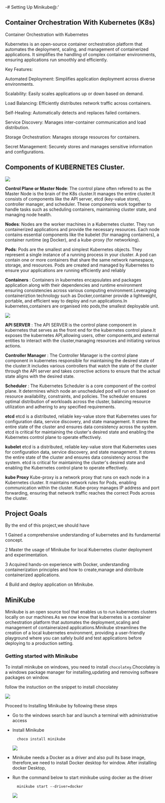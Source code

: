 -# Setting Up Minikube@:'
## Container Orchestration With Kubernetes (K8s)

Container Orchestration with Kubernetes

Kubernetes is an open-source container orchestration platform that automates the deployment, scaling, and management of containerized applications. It simplifies the handling of complex container environments, ensuring applications run smoothly and efficiently.

Key Features:

Automated Deployment: Simplifies application deployment across diverse environments.

Scalability: Easily scales applications up or down based on demand.

Load Balancing: Efficiently distributes network traffic across containers.

Self-Healing: Automatically detects and replaces failed containers.

Service Discovery: Manages inter-container communication and load distribution.

Storage Orchestration: Manages storage resources for containers.

Secret Management: Securely stores and manages sensitive information and configurations.

## Components of KUBERNETES Cluster.

 ![](./img/k1.png)

**Control Plane or Master Node**:  The control plane often refered to as the Master Node is the brain of the K8s cluster.It manages the entire cluster.It consists of components like the API server, etcd (key-value store), controller manager, and scheduler. These components work together to handle tasks such as scheduling containers, maintaining cluster state, and managing node health.

**Nodes**: Nodes are the worker machines in a Kubernetes cluster. They run containerized applications and provide the necessary resources. Each node contains essential components like the kubelet (for managing containers), a container runtime (eg Docker), and a kube-proxy (for networking).

**Pods**: Pods are the smallest and simplest Kubernetes objects. They represent a single instance of a running process in your cluster. A pod can contain one or more containers that share the same network namespace, storage, and resources. Pods are created and managed by Kubernetes to ensure your applications are running efficiently and reliably

**Containers** : Containers in kubernetes encapsulates and packages application along with their dependencies and runtime environment ensuring consistencies across various computing environment.Leveraging containeriztion technology such as Docker,container provide a lightweight, portable, and efficient way to deploy and run applications.In kubernetes,containers are organised into pods,the smallest deployable unit.

 ![](./img/k2.png)

**API SERVER** : The API SERVER is the control plane component in kubernetes that serves as the front end for the kubernetes control plane.It exposes the kubernetes API,allowing users, other components,and external entities to interact with the cluster,managing resources and initiating various actions.

**Controller Manager** : The Controller Manager is the control plane component in kubernetes responsible for maintaining the desired state of the cluster.It includes various controllers that watch the state of the cluster through the API server and takes corrective actions to ensure that the actual state aligns with the desired state.

**Scheduler** : The Kubernetes Scheduler is a core component of the control plane. It determines which node an unscheduled pod will run on based on resource availability, constraints, and policies. The scheduler ensures optimal distribution of workloads across the cluster, balancing resource utilization and adhering to any specified requirements.

**etcd** etcd is a distributed, reliable key-value store that Kubernetes uses for configuration data, service discovery, and state management. It stores the entire state of the cluster and ensures data consistency across the system. etcd is critical for maintaining the cluster's desired state and enabling the Kubernetes control plane to operate effectively.

**kubelet** etcd is a distributed, reliable key-value store that Kubernetes uses for configuration data, service discovery, and state management. It stores the entire state of the cluster and ensures data consistency across the system. etcd is critical for maintaining the cluster's desired state and enabling the Kubernetes control plane to operate effectively.

**kube Proxy** Kube-proxy is a network proxy that runs on each node in a Kubernetes cluster. It maintains network rules for Pods, enabling communication within the cluster. Kube-proxy manages IP address and port forwarding, ensuring that network traffic reaches the correct Pods across the cluster.

## Project Goals

By the end of this project,we should have


1 Gained a comprehensive understanding of kubernetes and its fundamental concept.

2 Master the usage of Minikube for local Kubernetes cluster deployment and experimentation.

3 Acquired hands-on experience with Docker, understanding containerization principles and how to create,manage and distribute containerized applications.

4 Build and deploy application on Minikube.

## MiniKube

Minikube is an open source tool that enables us to run kubernetes clusters locally on our machines.As we now know that kubernetes is a container orchestration platform that automates the deployment,scaling and management of containeraized applications.Minikube streamlines the creation of a local kubernetes environment, providing a user-friendly playground where you can safely build and test applications before deploying to a production setting.

### Getting started with Minikube

To install minikube on windows, you need to install    `chocolatey`.Chocolatey is a windows package manager for installing,updating and removing software packages on window.

follow the instuction on the snippet to install chocolatey

![](./img/k3.png)

Proceed to Installing Minikube by following these steps

* Go to the windows search bar and launch a terminal with administrative access

* Install Minikube

        choco install minikube


    ![](./img/k5.png)


* Minikube needs a Docker as a driver and also pull its base image, therefore,we need to install Docker desktop for window.
 After installing docker Desktop,

* Run the command below to start minikube using docker as the driver
    
        minikube start --driver=docker

    ![](./img/k7.png)


